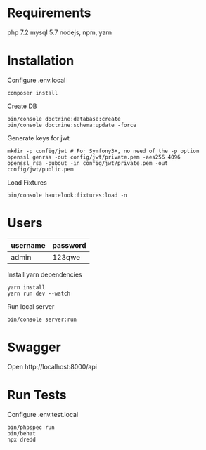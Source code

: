 # Requirements

php 7.2
mysql 5.7
nodejs, npm, yarn

# Installation

Configure .env.local

```
composer install
```

Create DB
```
bin/console doctrine:database:create
bin/console doctrine:schema:update -force
```

Generate keys for jwt
```
mkdir -p config/jwt # For Symfony3+, no need of the -p option
openssl genrsa -out config/jwt/private.pem -aes256 4096
openssl rsa -pubout -in config/jwt/private.pem -out config/jwt/public.pem
```

Load Fixtures
```
bin/console hautelook:fixtures:load -n
```

# Users
| username | password |
|----------|----------|
| admin    | 123qwe   |

Install yarn dependencies
```
yarn install
yarn run dev --watch
```

Run local server
```
bin/console server:run
```

# Swagger
Open http://localhost:8000/api

# Run Tests
Configure .env.test.local

```
bin/phpspec run
bin/behat
npx dredd
```

